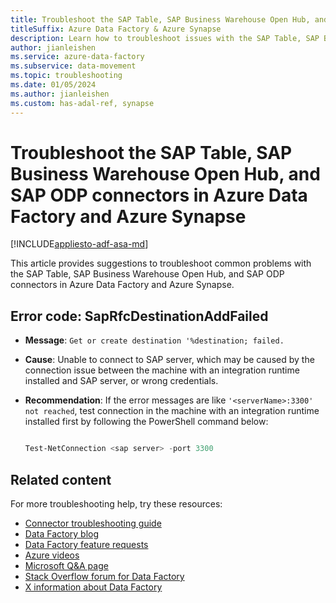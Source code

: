 ```yaml
---
title: Troubleshoot the SAP Table, SAP Business Warehouse Open Hub, and SAP ODP connectors
titleSuffix: Azure Data Factory & Azure Synapse
description: Learn how to troubleshoot issues with the SAP Table, SAP Business Warehouse Open Hub, and SAP ODP connectors in Azure Data Factory and Azure Synapse Analytics. 
author: jianleishen
ms.service: azure-data-factory
ms.subservice: data-movement
ms.topic: troubleshooting
ms.date: 01/05/2024
ms.author: jianleishen
ms.custom: has-adal-ref, synapse
---
```


# Troubleshoot the SAP Table, SAP Business Warehouse Open Hub, and SAP ODP connectors in Azure Data Factory and Azure Synapse

[!INCLUDE[appliesto-adf-asa-md](includes/appliesto-adf-asa-md.md)]

This article provides suggestions to troubleshoot common problems with the SAP Table, SAP Business Warehouse Open Hub, and SAP ODP connectors in Azure Data Factory and Azure Synapse. 

## Error code: SapRfcDestinationAddFailed

- **Message**: `Get or create destination '%destination; failed.`

- **Cause**: Unable to connect to SAP server, which may be caused by the connection issue between the machine with an integration runtime installed and SAP server, or wrong credentials.  

- **Recommendation**: If the error messages are like `'<serverName>:3300' not reached`, test connection in the machine with an integration runtime installed first by following the PowerShell command below:

    ```powershell
    
    Test-NetConnection <sap server> -port 3300  
    
    ```

## Related content

For more troubleshooting help, try these resources:

- [Connector troubleshooting guide](connector-troubleshoot-guide.md)
- [Data Factory blog](https://techcommunity.microsoft.com/t5/azure-data-factory-blog/bg-p/AzureDataFactoryBlog)
- [Data Factory feature requests](/answers/topics/azure-data-factory.html)
- [Azure videos](https://azure.microsoft.com/resources/videos/index/?sort=newest&services=data-factory)
- [Microsoft Q&A page](/answers/topics/azure-data-factory.html)
- [Stack Overflow forum for Data Factory](https://stackoverflow.com/questions/tagged/azure-data-factory)
- [X information about Data Factory](https://x.com/hashtag/DataFactory)
